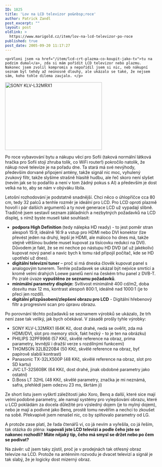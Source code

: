 ```yaml
---
ID: 1825
title: 'Lov na LCD televizor po&nbsp;roce'
author: Patrick Zandl
post_excerpt: ""
layout: post
oldlink: >
  https://www.marigold.cz/item/lov-na-lcd-televizor-po-roce
published: true
post_date: 2005-09-20 11:17:27
---
```

	<p>Vloni jsem <a href="/item/lcd-crt-plazma-co-koupit-jako-tv">tu na podzim dumal</a>, zda si mám pořídit LCD televizor nebo plazmu. Nakonec jsem zvolil kompromis a nepořídil jsem si nic, neb nákupní seznam byl tehdy až neúnosně dlouhý, ale ukázalo se také, že nejsem sám, koho tohle dilema zaujalo. </p>
<div class="rightbox"><img src="/wp-content/uploads/20050920-SONY KLV-L32MRX1.jpg" alt="SONY KLV-L32MRX1" width="320" height="224" /></div>
	<p>Po roce vybavování bytu a nákupu věcí pro Sofii (taková normální látková hračka pro Sofii stojí zhruba tolik, co WiFi router!) pokročilo natolik, že nákup nové televize je na pořadu dne. Ta stará má své nevýhody, především dorvané připojení antény, takže signál nic moc, vyhulený zvukový filtr, takže slyšíme strašně hlasitě hudbu, ale řeč skoro není slyšet (nevím jak se to podařilo a není v tom žádný pokus s AI) a především je dost velká na to, aby se nám v obýváku líbila. </p>
	<p>Letošní rozhodování je podstatně snadnější. Chci něco o úhlopříčce cca 80 cm, tedy 32 palců a tenhle rozměr je ideální pro LCD. Pro LCD oproti plazmě hovoří i pár dalších argumentů a ty nové generace LCD už vypadají slibně. Tradičně jsem sestavil seznam základních a nezbytných požadavků na LCD displej, s nímž byste museli také souhlasit: </p>
	<ul>
	<li><strong>podpora High Definition </strong>(tedy nálepka HD ready) - to jest poměr stran alespoň 15:9, ideálně 16:9 a vstup pro HDMI nebo DVI konektor (lze převést jeden na druhý, lepší je HDMI, ale máloco ho dnes má, takže stejně většinou budete muset kupovat za tisícovku redukci na DVI). Důvodem je fakt, že se mi nechce po nástupu HD DVD (ať už jakékoliv) kupovat nový panel a navíc bych k tomu rád připojil počítač, kde se HD upotřebí už dnes).</li>
	<li><strong>digitální televizní tuner</strong> – proč si má dneska člověk kupovat panel s analogovým tunerem. Tenhle požadavek se ukázal být nejvíce smrtící a kromě velmi drahých Loewe panelů není na českém trhu panel z DVB-T. Po zralé úvaze <strong>vypuštěno ze seznamu požadavků</strong>.</li>
	<li><strong>minimální parametry displeje:</strong> Svítivost minimálně 400 cd/m2, doba dosvitu max 12 ms, kontrast alespoň 800:1, ideálně nad 1000:1 (je to přeci jen rozdíl). </li>
	<li><strong>digitální přizpůsobení/zlepšení obrazu pro LCD</strong> - Digitální hřebenový filtr a progresivní scan pro úpravu obrazu. </li>
	</ul>
	<p>Po porovnání těchto požadavků se seznamem výrobků se ukázalo, že trh není zase tak veliký, jak bych očekával. V zásadě prošly tyhle výrobky: </p>
	<ul>
	<li>SONY KLV-L32MRX1 (64K Kč, dost drahé, nedá se ověřit, zda má HDMI/DVI, slot pro memory stick, fakt hezký - to je ten na obrázku)</li>
	<li>PHILIPS 32PF9966 (57 KKč, skvělé reference na obraz, prima parametry, levnější i dražší verze s rozdílnými funkcemi)</li>
	<li>THOMSON 32LB220B4 (50 KKč, skvělé reference na obraz, byť papírově slabší kontrast)</li>
	<li>Panasonic TX-32LX500P (48 KKč, skvělé reference na obraz, slot pro SD kartu)</li>
	<li>JVC LT-32S60BK (64 KKč, dost drahé, jinak obdobné parametry jako ostatní)</li>
	<li>D.Boss LT 32HL (48 KKč, skvělé parametry, značka je mi neznámá, safra, přehlédl jsem odezvu 23 ms, škrtám ji)</li>
	</ul>
	<p>Ze short listu jsem vyškrtl záležitosti jako Xoro, Benq a další, které sice mají velmi podobné parametry, ale namají systémy pro vylepšování obrazu, které u LCD pokládám za docela důležité pro výsledný dojem (je to mylný dojem), nebo je mají a podivné jako Benq, prostě tomu nevěřím a nechci to zkoušet na sobě. Překvapivě jsem nenašel nic, co by splňovalo parametry od LG.</p>
	<p>A protože zase platí, že řada čtenářů ví, co já nevím a vyřešila, co já řeším, tak otázka do pléna: k<strong>upovali jste LCD televizi a podle čeho jste se nakonec rozhodli? Máte nějaký tip, čeho má smysl se držet nebo po čem se podívat? </strong></p>
	<p>Na závěr: už jsem taky zjistil, proč je v prodejnách tak otřesný obraz televize na LCD. Protože na anténním rozvodu je dvacet televizí a signál je tak slabý, že je logicky dost mizerný obraz.
</p>